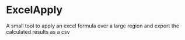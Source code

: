 # ExcelApply
A small tool to apply an excel formula over a large region and export the calculated results as a csv
